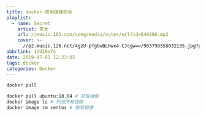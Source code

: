 ```yaml
---
title: docker-常用镜像命令
playlist:
  - name: Secret
    artist: 茶太
    url: //music.163.com/song/media/outer/url?id=640866.mp3
    cover: >-
      //p2.music.126.net/4gzU-pTgbwBLHwx4-CJcgw==/903798558032135.jpg?param=90y90
abbrlink: 17d10a74
date: 2019-07-05 12:23:05
tags: docker
categories: Docker
---
```


 ```bash
docker pull
```

<!-- more -->
```bash
docker pull ubuntu:18.04 # 获取镜像
docker image ls # 列出所有镜像
docker image rm centos # 删除镜像
```
